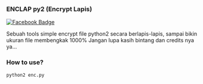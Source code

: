 ### ENCLAP py2 (Encrypt Lapis)
[![Facebook Badge](https://img.shields.io/badge/-Facebook-4267b2?style=flat-square&logo=Facebook&logoColor=white)](https://facebook.com/ExtremeBoy.GGUser/)

<amp> Sebuah tools simple encrypt file python2 secara berlapis-lapis, sampai bikin ukuran file membengkak 1000% </amp>
Jangan lupa kasih bintang dan credits nya ya...

### How to use?

```python2 enc.py```

